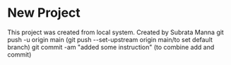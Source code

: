 # New Project 

This project was created from local system.
Created by Subrata Manna
git push -u origin main (git push --set-upstream origin main/to set default branch)
git commit -am "added some instruction" (to combine add and commit)
